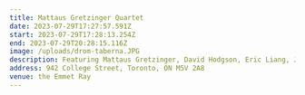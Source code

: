 ```yaml
---
title: Mattaus Gretzinger Quartet
date: 2023-07-29T17:27:57.591Z
start: 2023-07-29T17:28:13.254Z
end: 2023-07-29T20:28:15.116Z
image: /uploads/drom-taberna.JPG
description: Featuring Mattaus Gretzinger, David Hodgson, Eric Liang, Jack Johnston, and Keith Barstow! $10 with reservation, $15 at the door.
address: 942 College Street, Toronto, ON M5V 2A8
venue: the Emmet Ray
---
```


